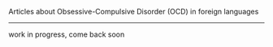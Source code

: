 Articles about Obsessive-Compulsive Disorder (OCD) in foreign languages

---

work in progress, come back soon
